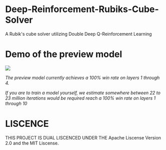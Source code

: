 # Deep-Reinforcement-Rubiks-Cube-Solver
A Rubik's cube solver utilizing Double Deep Q-Reinforcement Learning


# Demo of the preview model 

![](./preview/output2.gif)

_The preview model currently achieves a 100% win rate on layers 1 through 4._

_If you are to train a model yourself, we estimate somewhere between 22 to 23 million iterations would be required reach a 100% win rate on layers 1 through 10_

# LISCENCE

THIS PROJECT IS DUAL LISCENCED UNDER THE Apache Liscense Version 2.0 and the MIT Liscense.
